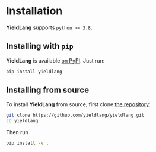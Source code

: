 Installation
============

**YieldLang** supports `python >= 3.8`.

## Installing with `pip`

**YieldLang** is available [on PyPI](https://pypi.org/project/yieldlang/). Just run:

```bash
pip install yieldlang
```

## Installing from source

To install **YieldLang** from source, first clone [the repository](https://github.com/yieldlang/yieldlang):

```bash
git clone https://github.com/yieldlang/yieldlang.git
cd yieldlang
```

Then run

```bash
pip install -e .
```

